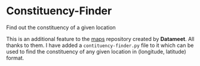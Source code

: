 # Constituency-Finder
Find out the constituency of a given location

This is an additional feature to the [maps](https://github.com/datameet/maps) repository created by **Datameet**. All thanks to them.
I have added a `contituency-finder.py` file to it which can be used to find the constituency of any given location in (longitude, latitude) format. 
